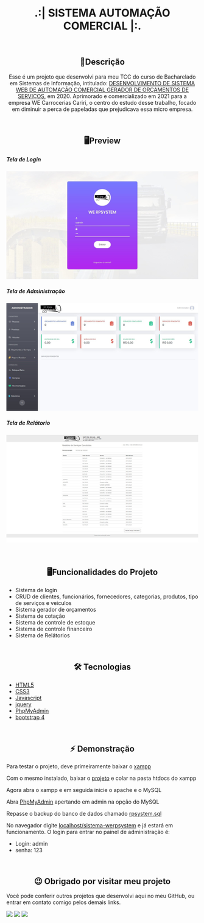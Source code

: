 <h1 align="center">.:| SISTEMA AUTOMAÇÃO COMERCIAL |:.</h1>

<br>

<h2 align="center">📖Descrição</h2>
<p align="center">Esse é um projeto que desenvolvi para meu TCC do curso de Bacharelado em Sistemas de Informação, intitulado: <a href="https://drive.google.com/file/d/10xukqjIqlD-N8PJiCXs8GgoVmTBSy23m/view?usp=drive_link">DESENVOLVIMENTO DE SISTEMA WEB DE AUTOMAÇÃO COMERCIAL GERADOR DE ORÇAMENTOS DE SERVIÇOS</a>, em 2020. Aprimorado e comercializado em 2021 para a empresa WE Carrocerias Cariri, o centro do estudo desse trabalho, focado em diminuir a perca de papeladas que prejudicava essa micro empresa. </p>

<br>

<h2 align="center">🖥Preview</h2>

##### Tela de Login
<img src="images/loginwe.jpg" alt="Preview desktop"></img>

##### Tela de Administração
<img src="images/paineladm.jpg" alt="Preview desktop"></img>

##### Tela de Relátorio
<img src="images/relatorio.jpg" alt="Preview desktop"></img>

<br>

<h2 align="center">🖥Funcionalidades do Projeto</h2>

- Sistema de login
- CRUD de clientes, funcionários, fornecedores, categorias, produtos, tipo de serviços e veiculos
- Sistema gerador de orçamentos
- Sistema de cotação
- Sistema de controle de estoque
- Sistema de controle financeiro
- Sistema de Relátorios 

<br>

<h2 align="center">🛠 Tecnologias</h2>

- [HTML5](https://html.com/)
- [CSS3](https://developer.mozilla.org/pt-BR/docs/Web/CSS)
- [Javascript](https://www.javascript.com)
- [jquery](https://jquery.com/)
- [PhpMyAdmin](https://www.phpmyadmin.net/)
- [bootstrap 4](https://getbootstrap.com)

<br>

<h2 align="center">⚡️ Demonstração</h2>
<p>Para testar o projeto, deve primeiramente baixar o <a href="https://www.apachefriends.org/pt_br/download.html">xampp</a> </p>
<p>Com o mesmo instalado, baixar o <a href="https://github.com/KevynFirst/sistema-werpsystem/archive/refs/heads/main.zip">projeto</a> e colar na pasta htdocs do xampp </p>
<p>Agora abra o xampp e em seguida inicie o apache e o MySQL</p>
<p>Abra <span style="text-decoration:underline">PhpMyAdmin</span> apertando em admin na opção do MySQL </p>
<p>Repasse o backup do banco de dados chamado <span style="text-decoration:underline">rpsystem.sql</span></p>
<p>No navegador digite <span style="text-decoration:underline">localhost/sistema-werpsystem</span> e já estará em funcionamento. O login para entrar no painel de administração é:</p>

- Login: admin
- senha: 123

<!-- ### Veja o projeto funcionando <a href="https://kevynfirst.github.io/primeiro-projeto">aqui</a>. 👈 -->

<br>

<h2 align="center">😉 Obrigado por visitar meu projeto</h2>
<p>Você pode conferir outros projetos que desenvolvi aqui no meu GitHub, ou entrar em contato comigo pelos demais links.</p>

<a href = "mailto:kevynfirst@gmail.com"><img src="https://img.shields.io/badge/-Gmail-%23333?style=for-the-badge&logo=gmail&logoColor=white" target="_blank"></a>
<a href="https://instagram.com/kevynfirst" target="_blank"><img src="https://img.shields.io/badge/-Instagram-%23E4405F?style=for-the-badge&logo=instagram&logoColor=white" target="_blank"></a>
<a href="https://www.linkedin.com/in/kevynfirst" target="_blank"><img src="https://img.shields.io/badge/-LinkedIn-%230077B5?style=for-the-badge&logo=linkedin&logoColor=white" target="_blank"></a>

</div>

